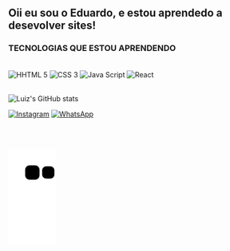 ## Oii eu sou o Eduardo, e estou aprendedo a desevolver sites!

### TECNOLOGIAS QUE ESTOU APRENDENDO 
<div style="display: inline block"><br/>
<img align="center" src="https://img.shields.io/badge/HTML5-E34F26?style=for-the-badge&logo=html5&logoColor=white" alt="HHTML 5"/>
<img align="center" src="https://img.shields.io/badge/CSS3-1572B6?style=for-the-badge&logo=css3&logoColor=white" alt="CSS 3"/> 
<img align="center" src="https://img.shields.io/badge/JavaScript-F7DF1E?style=for-the-badge&logo=javascript&logoColor=black" alt="Java Script"/>
<img align="center" src="https://img.shields.io/badge/React-20232A?style=for-the-badge&logo=react&logoColor=61DAFB" alt="React"/>
</div>

  <br/>

![Luiz's GitHub stats](https://github-readme-stats.vercel.app/api?username=Luiz-Eduardo-Sousa&show_icons=true&theme=dracula)

  
  [![Instagram](https://img.shields.io/badge/Instagram-E4405F?style=for-the-badge&logo=instagram&logoColor=white)](https://instagram.com/eu_oluizeduardo)
  [![WhatsApp](https://img.shields.io/badge/WhatsApp-25D366?style=for-the-badge&logo=whatsapp&logoColor=white)](https://wa.me/554196037518)
  
<div style="display: inline_block"><br>

  
  ##
 
  ![Snake animation](https://github.com/Luiz-Eduardo-sousa/Luiz-Eduardo-Sousa/blob/output/github-contribution-grid-snake.svg)
</div>


